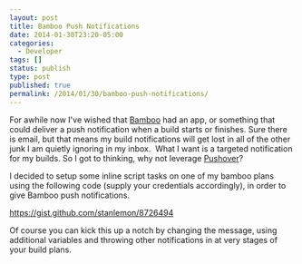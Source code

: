 ```yaml
---
layout: post
title: Bamboo Push Notifications
date: 2014-01-30T23:20-05:00
categories:
  - Developer
tags: []
status: publish
type: post
published: true
permalink: /2014/01/30/bamboo-push-notifications/
---
```

For awhile now I've wished that [Bamboo](http://atlassian.com/software/bamboo) had an app, or something that could deliver a push notification when a build starts or finishes. Sure there is email, but that means my build notifications will get lost in all of the other junk I am quietly ignoring in my inbox.  What I want is a targeted notification for my builds. So I got to thinking, why not leverage [Pushover](http://pushover.net)?

I decided to setup some inline script tasks on one of my bamboo plans using the following code (supply your credentials accordingly), in order to give Bamboo push notifications.

https://gist.github.com/stanlemon/8726494

Of course you can kick this up a notch by changing the message, using additional variables and throwing other notifications in at very stages of your build plans.
